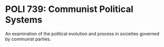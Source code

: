 # POLI 739: Communist Political Systems

An examination of the political evolution and process in societies governed by communist parties.